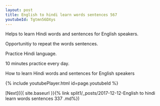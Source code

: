 ```yaml
---
layout: post
title: English to hindi learn words sentences 567 
youtubeId: Tgtmn56DXys
---
```

 
 
Helps to learn Hindi words and sentences for English speakers.

Opportunitiy to repeat the words sentences. 

Practice Hindi language. 
 
10 minutes practice every day. 
 
How to learn Hindi words and sentences for English speakers 
 
{% include youtubePlayer.html id=page.youtubeId %}
 
 
[Next]({{ site.baseurl }}{% link  split1/_posts/2017-12-12-English to hindi learn words sentences 337 .md%})
 
